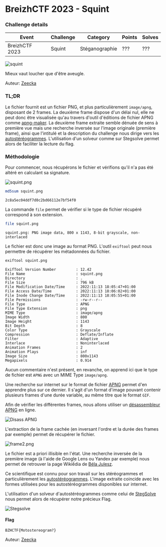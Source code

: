 BreizhCTF 2023 - Squint
=======================

### Challenge details

| Event                    | Challenge  | Category       | Points | Solves      |
|--------------------------|------------|----------------|--------|-------------|
| BreizhCTF 2023           | Squint     | Stéganographie | ???    | ???         |


![squint](https://media.tenor.com/1D7Kn0Dyh8AAAAAC/hmm-revvit.gif)

Mieux vaut loucher que d'être aveugle.

Auteur: [Zeecka](https://twitter.com/Zeecka_)

### TL;DR

Le fichier fournit est un fichier PNG, et plus particulièrement `image/apng`, disposant de 2 frames. La deuxième frame dispose d'un délai nul, elle ne peut donc être visualisée qu'au travers d'outil d'éditions de fichier APNG comme [apng-maker](https://ezgif.com/apng-maker). La deuxième frame extraite semble dénuée de sens à première vue mais une recherche inversée sur l'image originale (première frame), ainsi que l'intitulé et la description du challenge nous dirige vers les [autostéréogrammes](https://fr.wikipedia.org/wiki/Autost%C3%A9r%C3%A9ogramme). L'utilisation d'un solveur comme sur Stegsolve permet alors de faciliter la lecture du flag.

### Méthodologie

Pour commencer, nous récupérons le fichier et vérifions qu'il n'a pas été altéré en calculant sa signature.

![squint.png](squint.png)
```bash
md5sum squint.png
```
```plaintext
2c8a5ec04ddf7d0c2bd66112e7bf54f0
```

La commande `file` permet de vérifier si le type de fichier récupéré correspond à son extension.

```bash
file squint.png
```
```plaintext
squint.png: PNG image data, 800 x 1143, 8-bit grayscale, non-interlaced
```

Le fichier est donc une image au format PNG. L'outil `exiftool` peut nous permettre de récupérer les métadonnées du fichier.

```bash
exiftool squint.png
```
```plaintext
ExifTool Version Number         : 12.42
File Name                       : squint.png
Directory                       : .
File Size                       : 796 kB
File Modification Date/Time     : 2022:11:13 18:05:47+01:00
File Access Date/Time           : 2022:11:13 18:06:02+01:00
File Inode Change Date/Time     : 2022:11:13 18:05:55+01:00
File Permissions                : -rw-r--r--
File Type                       : APNG
File Type Extension             : png
MIME Type                       : image/apng
Image Width                     : 800
Image Height                    : 1143
Bit Depth                       : 8
Color Type                      : Grayscale
Compression                     : Deflate/Inflate
Filter                          : Adaptive
Interlace                       : Noninterlaced
Animation Frames                : 2
Animation Plays                 : inf
Image Size                      : 800x1143
Megapixels                      : 0.914
```

Aucun commentaire n'est présent, en revanche, on apprend ici que le type de fichier est `APNG` avec un MIME Type `image/apng`.

Une recherche sur internet sur le format de fichier [APNG](https://fr.wikipedia.org/wiki/Animated_Portable_Network_Graphics) permet d'en apprendre plus sur ce dernier. Il s'agit d'un format d'image pouvant contenir plusieurs frames d'une durée variable, au même titre que le format `GIF`.

Afin de vérifier les différentes frames, nous allons utiliser un [désassembleur APNG](https://ezgif.com/apng-maker) en ligne.

![Disass APNG](disass.png)

L'extraction de la frame cachée (en inversant l'ordre et la durée des frames par exemple) permet de récupérer le fichier.

![frame2.png](frame2.png)

Le fichier est a priori illisible en l'état. Une recherche inversée de la première image (à l'aide de Google Lens ou Yandex par exemple) nous permet de retrouver la page Wikiếdia de [Béla Julesz](https://en.wikipedia.org/wiki/B%C3%A9la_Julesz).

Ce scientifique est connu pour son travail sur les stéréogrammes et particulièrement les [autostéréogrammes](https://fr.wikipedia.org/wiki/Autost%C3%A9r%C3%A9ogramme). L'image extraite coincide avec les formes utilisées pour les autostéréogrammes disponibles sur internet.

L'utilisation d'un solveur d'autostéréogrammes comme celui de [StegSolve](http://www.caesum.com/handbook/Stegsolve.jar) nous permet alors de récupérer notre précieux Flag.

![Stegsolve](stegsolve.png)

#### Flag

`BZHCTF{Motostereogram?}`

Auteur: [Zeecka](https://twitter.com/zeecka_)